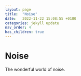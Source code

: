 ```yaml
---
layout: page
title:  "Noise"
date:   2022-11-22 15:08:55 +0100
categories: jekyll update
nav_order: 4
has_children: true
---
```

 <script src="https://kit.fontawesome.com/245306b796.js" crossorigin="anonymous"></script>

# Noise
The wonderful world of noise.


<script type="text/javascript" src="https://rawgit.com/patriciogonzalezvivo/glslCanvas/master/dist/GlslCanvas.js"></script>

<div style="text-align:center" >
<canvas class="glslCanvas" data-fragment-url="oil_stain.frag" width="500" height="500"></canvas>
</div>